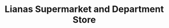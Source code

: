 ---
title: "Lianas Supermarket and Department Store"
url: /muntinlupa/lianas-supermarket-and-department-store/
shop: Einkaufszentrum
---
